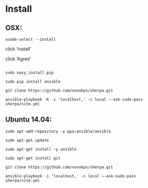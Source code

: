 # Install

## OSX:

```
xcode-select --install
```
click ‘install’

click ‘Agree’
```

sudo easy_install pip

sudo pip install ansible

git clone https://github.com/novakps/sherpa.git

ansible-playbook -K -i 'localhost,' -c local —-ask-sudo-pass sherpa/site.yml 
```

## Ubuntu 14.04:

```
sudo apt-add-repository -y ppa:ansible/ansible 

sudo apt-get update

sudo apt-get install -y ansible

sudo apt-get install git

git clone https://github.com/novakps/sherpa.git

ansible-playbook -i 'localhost,' -c local —-ask-sudo-pass sherpa/site.yml
```



